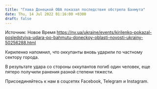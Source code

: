 ```yaml
---
title: "Глава Донецкой ОВА показал последствия обстрела Бахмута"
date: Thu, 14 Jul 2022 01:16:00 +0300
draft: false
---
```

Источник: Новое Время https://nv.ua/ukraine/events/kirilenko-pokazal-posledstviya-udara-po-bahmutu-doneckoy-oblasti-novosti-ukrainy-50256288.html


Кириленко напомнил, что оккупанты вновь ударили по частному сектору города.

В результате удара со стороны оккупантов погиб один человек, еще пятеро получили ранения разной степени тяжести.

Присоединяйтесь к нам в соцсетях Facebook, Telegram и Instagram.
